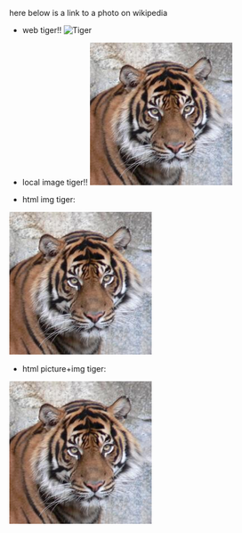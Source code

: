 
here below is a link to a photo on wikipedia

- web tiger!!
![Tiger](https://upload.wikimedia.org/wikipedia/commons/8/81/2012_Suedchinesischer_Tiger.JPG)

- local image tiger!!
![tiger](./images/tiger.jpg)

- html img tiger:
<img src="./images/tiger.jpg" alt="TIGER">

- html picture+img tiger:
<picture>
  <img src="./images/tiger.jpg" alt="TIGER">
</picture>
